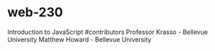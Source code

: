 # web-230
Introduction to JavaScript
#contributors
Professor Krasso - Bellevue University
Matthew Howard - Bellevue University